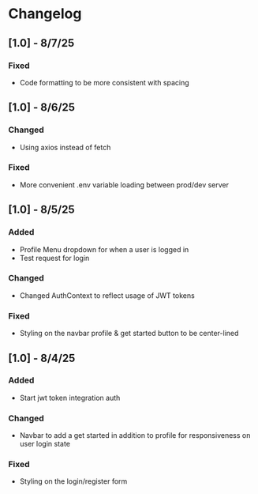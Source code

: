 # Changelog

## [1.0] - 8/7/25

### Fixed
- Code formatting to be more consistent with spacing

## [1.0] - 8/6/25

### Changed
- Using axios instead of fetch

### Fixed
- More convenient .env variable loading between prod/dev server

## [1.0] - 8/5/25

### Added
- Profile Menu dropdown for when a user is logged in
- Test request for login

### Changed
- Changed AuthContext to reflect usage of JWT tokens

### Fixed
- Styling on the navbar profile & get started button to be center-lined

## [1.0] - 8/4/25

### Added
- Start jwt token integration auth

### Changed
- Navbar to add a get started in addition to profile for responsiveness on user login state

### Fixed
- Styling on the login/register form